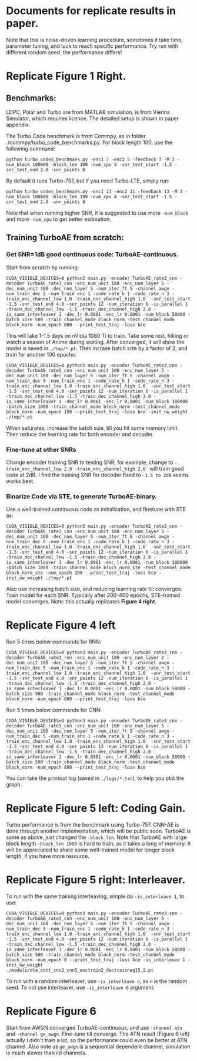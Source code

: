 # Documents for replicate results in paper.
Note that this is noise-driven learning procedure, sometimes it take time, parameter tuning, and luck to reach specific performance. 
Try run with different random seed, the performance differs!


# Replicate Figure 1 Right.

## Benchmarks:
LDPC, Polar and Turbo are from MATLAB simulation, is from Vienna Simulator, which requires licence. The detailed setup is shown in paper appendix.

The Turbo Code benchmark is from Commpy, as in folder ./commpy/turbo_code_benchmarks.py. For block length 100, use the following command:
    
    python turbo_codes_benchmark.py -enc1 7 -enc2 5 -feedback 7 -M 2 -num_block 100000 -block_len 100 -num_cpu 4 -snr_test_start -1.5 -snr_test_end 2.0 -snr_points 8

By default it runs Turbo-757, but if you need Turbo-LTE, simply run:
    
    python turbo_codes_benchmark.py -enc1 13 -enc2 11 -feedback 13 -M 3 -num_block 100000 -block_len 100 -num_cpu 4 -snr_test_start -1.5 -snr_test_end 2.0 -snr_points 8

Note that when running higher SNR, it is suggested to use more `-num_block` and more `-num_cpu` to get better estimation.


## Training TurboAE from scratch:

### Get SNR=1dB good continuous code: TurboAE-continuous.
Start from scratch by running: 

    CUDA_VISIBLE_DEVICES=0 python3 main.py -encoder TurboAE_rate3_cnn -decoder TurboAE_rate3_cnn -enc_num_unit 100 -enc_num_layer 5 -dec_num_unit 100 -dec_num_layer 5 -num_iter_ft 5 -channel awgn -num_train_dec 5 -num_train_enc 1 -code_rate_k 1 -code_rate_n 3 -train_enc_channel_low 1.0 -train_enc_channel_high 1.0  -snr_test_start -1.5 -snr_test_end 4.0 -snr_points 12 -num_iteration 6 -is_parallel 1 -train_dec_channel_low -1.5 -train_dec_channel_high 2.0 -is_same_interleaver 1 -dec_lr 0.0001 -enc_lr 0.0001 -num_block 50000 -batch_size 500 -train_channel_mode block_norm -test_channel_mode block_norm -num_epoch 800 --print_test_traj -loss bce

This will take 1-1.5 days on nVidia 1080 Ti to train. Take some rest, hiking or watch a season of Anime during waiting.
After converged, it will show the model is saved in `./tmp/*.pt`.
Then incrase batch size by a factor of 2, and train for another 100 epochs:

    CUDA_VISIBLE_DEVICES=0 python3 main.py -encoder TurboAE_rate3_cnn -decoder TurboAE_rate3_cnn -enc_num_unit 100 -enc_num_layer 5 -dec_num_unit 100 -dec_num_layer 5 -num_iter_ft 5 -channel awgn -num_train_dec 5 -num_train_enc 1 -code_rate_k 1 -code_rate_n 3 -train_enc_channel_low 1.0 -train_enc_channel_high 1.0  -snr_test_start -1.5 -snr_test_end 4.0 -snr_points 12 -num_iteration 6 -is_parallel 1 -train_dec_channel_low -1.5 -train_dec_channel_high 2.0 -is_same_interleaver 1 -dec_lr 0.0001 -enc_lr 0.0001 -num_block 100000 -batch_size 1000 -train_channel_mode block_norm -test_channel_mode block_norm -num_epoch 100 --print_test_traj -loss bce -init_nw_weight ./tmp/*.pt

When saturates, increase the batch size, till you hit some memory limit. Then reduce the learning rate for both encoder and decoder.


### Fine-tune at other SNRs
Change encoder training SNR to testing SNR, for example, change to `-train_enc_channel_low 2.0 -train_enc_channel_high 2.0 ` will train good code at 2dB. 
I find the training SNR for decoder fixed to `-1.5 to 2dB` seems works best.

### Binarize Code via STE, to generate TurboAE-binary.
Use a well-trained continuous code as initialization, and finetune with STE as:

    CUDA_VISIBLE_DEVICES=0 python3 main.py -encoder TurboAE_rate3_cnn -decoder TurboAE_rate3_cnn -enc_num_unit 100 -enc_num_layer 5 -dec_num_unit 100 -dec_num_layer 5 -num_iter_ft 5 -channel awgn -num_train_dec 5 -num_train_enc 1 -code_rate_k 1 -code_rate_n 3 -train_enc_channel_low 1.0 -train_enc_channel_high 1.0  -snr_test_start -1.5 -snr_test_end 4.0 -snr_points 12 -num_iteration 6 -is_parallel 1 -train_dec_channel_low -1.5 -train_dec_channel_high 2.0 -is_same_interleaver 1 -dec_lr 0.0001 -enc_lr 0.0001 -num_block 100000 -batch_size 1000 -train_channel_mode block_norm_ste -test_channel_mode block_norm_ste -num_epoch 200 --print_test_traj -loss bce -init_nw_weight ./tmp/*.pt

Also use increasing batch size, and reducing learning rate till converges. Train model for each SNR. 
Typically after 200-400 epochs, STE-trained model converges. Note: this actually replicates **Figure 4 right**.
 
 
# Replicate Figure 4 left
Run 5 times below commands for RNN:
    
    CUDA_VISIBLE_DEVICES=0 python3 main.py -encoder TurboAE_rate3_rnn -decoder TurboAE_rate3_rnn -enc_num_unit 100 -enc_num_layer 2 -dec_num_unit 100 -dec_num_layer 5 -num_iter_ft 5 -channel awgn -num_train_dec 5 -num_train_enc 1 -code_rate_k 1 -code_rate_n 3 -train_enc_channel_low 1.0 -train_enc_channel_high 1.0  -snr_test_start -1.5 -snr_test_end 4.0 -snr_points 12 -num_iteration 6 -is_parallel 1 -train_dec_channel_low -1.5 -train_dec_channel_high 2.0 -is_same_interleaver 1 -dec_lr 0.0001 -enc_lr 0.0001 -num_block 50000 -batch_size 500 -train_channel_mode block_norm -test_channel_mode block_norm -num_epoch 800 --print_test_traj -loss bce

Run 5 times below commands for CNN:

    CUDA_VISIBLE_DEVICES=0 python3 main.py -encoder TurboAE_rate3_cnn -decoder TurboAE_rate3_cnn -enc_num_unit 100 -enc_num_layer 5 -dec_num_unit 100 -dec_num_layer 5 -num_iter_ft 5 -channel awgn -num_train_dec 5 -num_train_enc 1 -code_rate_k 1 -code_rate_n 3 -train_enc_channel_low 1.0 -train_enc_channel_high 1.0  -snr_test_start -1.5 -snr_test_end 4.0 -snr_points 12 -num_iteration 6 -is_parallel 1 -train_dec_channel_low -1.5 -train_dec_channel_high 2.0 -is_same_interleaver 1 -dec_lr 0.0001 -enc_lr 0.0001 -num_block 50000 -batch_size 500 -train_channel_mode block_norm -test_channel_mode block_norm -num_epoch 800 --print_test_traj -loss bce

You can take the printout log (saved in `./logs/*.txt`), to help you plot the graph.

# Replicate Figure 5 left: Coding Gain.
Turbo performance is from the benchmark using Turbo-757. 
CNN-AE is done through another implementation, which will be public soon. 
TurboAE is same as above, just changed the `-block_len`. 
Note that TurboAE with large block length `-block_len 1000` is hard to train, as it takes a long of memory. 
It will be appreciated to share some well-trained model for longer block length, if you have more resource.

# Replicate Figure 5 right: Interleaver.

To run with the same training interleaving, simple do `-is_interleave 1`, to use:

    CUDA_VISIBLE_DEVICES=0 python3 main.py -encoder TurboAE_rate3_cnn -decoder TurboAE_rate3_cnn -enc_num_unit 100 -enc_num_layer 5 -dec_num_unit 100 -dec_num_layer 5 -num_iter_ft 5 -channel awgn -num_train_dec 5 -num_train_enc 1 -code_rate_k 1 -code_rate_n 3 -train_enc_channel_low 1.0 -train_enc_channel_high 1.0  -snr_test_start -1.5 -snr_test_end 4.0 -snr_points 12 -num_iteration 6 -is_parallel 1 -train_dec_channel_low -1.5 -train_dec_channel_high 2.0 -is_same_interleaver 1 -dec_lr 0.0001 -enc_lr 0.0001 -num_block 50000 -batch_size 500 -train_channel_mode block_norm -test_channel_mode block_norm -num_epoch 0 --print_test_traj -loss bce -is_interleave 1 -init_nw_weight ./models/dta_cont_cnn2_cnn5_enctrain2_dectrainneg15_2.pt

To run with a random interleaver, use `-is_interleave n`, as `n` is the random seed. To not use interleaver, use `-is_interleave 0` argument.


# Replicate Figure 6
Start from AWGN converged TurboAE-continuous, and use `-channel atn` and `-channel ge_awgn`. Fine-tune till converge.
The ATN result (Figure 6 left) actually I didn't train a lot, so the performance could even be better at ATN channel.
Also note as `ge_awgn` is a sequential dependent channel, simulation is much slower than iid channels.

